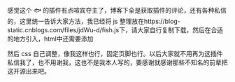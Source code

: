 感觉这个 🐟 的插件有点喧宾夺主了，博客下全是获取插件的评论，还有各种私信的，这里统一告诉大家方法，我已经将 js 整理放在https://blog-static.cnblogs.com/files/jdWu-d/fish.js下，请大家自行复制下载，然后在合适的地方引入，html中还需要添加

<div id="jsi-flying-fish-container" class="container"></div>
<style>
.container {
width: 100%;
position: fixed;
z-index: 8;
bottom: 0;
left: 0;
}
</style>

然后 css 自己调整，像我这样也行，固定页脚也行。以后大家就不用再为这插件私信我了，也不用谢我，这也不是我本人写的，要感谢就感谢那些不知名的前辈把这开源出来吧。
